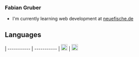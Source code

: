   ### Fabian Gruber
  
 * I'm currently learning web development at [neuefische.de](https://www.neuefische.de/)
 
 
 ## Languages
 | ----------- | ----------- |
<img src="https://upload.wikimedia.org/wikipedia/commons/d/d4/Javascript-shield.svg" alt="JavaScript" style="width:20px;"/> | <img src="https://upload.wikimedia.org/wikipedia/commons/d/d5/CSS3_logo_and_wordmark.svg" alt="CSS" style="width:20px;"/>
